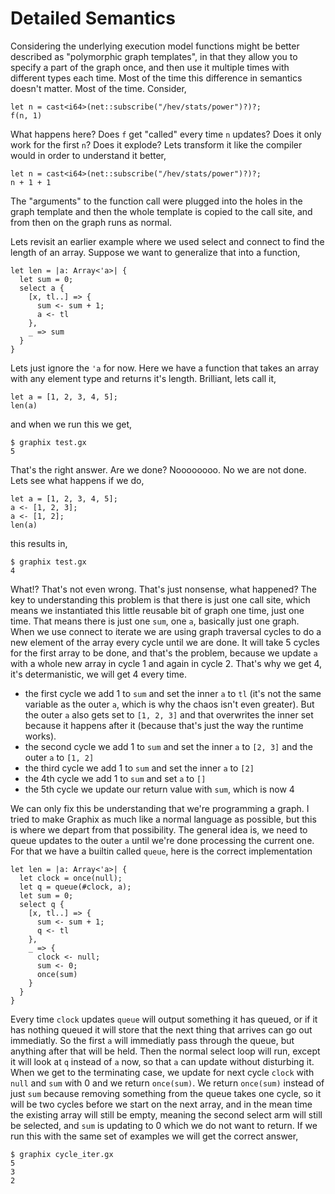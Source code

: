 # Detailed Semantics

Considering the underlying execution model functions might be better described
as "polymorphic graph templates", in that they allow you to specify a part of
the graph once, and then use it multiple times with different types each time.
Most of the time this difference in semantics doesn't matter. Most of the time.
Consider,

```graphix
let n = cast<i64>(net::subscribe("/hev/stats/power")?)?;
f(n, 1)
```

What happens here? Does `f` get "called" every time `n` updates? Does it only
work for the first `n`? Does it explode? Lets transform it like the compiler
would in order to understand it better,

```graphix
let n = cast<i64>(net::subscribe("/hev/stats/power")?)?;
n + 1 + 1
```

The "arguments" to the function call were plugged into the holes in the graph
template and then the whole template is copied to the call site, and from then
on the graph runs as normal.

Lets revisit an earlier example where we used select and connect to find the
length of an array. Suppose we want to generalize that into a function,

```graphix
let len = |a: Array<'a>| {
  let sum = 0;
  select a {
    [x, tl..] => {
      sum <- sum + 1;
      a <- tl
    },
    _ => sum
  }
}
```

Lets just ignore the `'a` for now. Here we have a function that takes an array
with any element type and returns it's length. Brilliant, lets call it,

```graphix
let a = [1, 2, 3, 4, 5];
len(a)
```

and when we run this we get,

```
$ graphix test.gx
5
```

That's the right answer. Are we done? Noooooooo. No we are not done. Lets see
what happens if we do,

```graphix
let a = [1, 2, 3, 4, 5];
a <- [1, 2, 3];
a <- [1, 2];
len(a)
```

this results in,

```
$ graphix test.gx
4
```

What!? That's not even wrong. That's just nonsense, what happened? The key to
understanding this problem is that there is just one call site, which means we
instantiated this little reusable bit of graph one time, just one time. That
means there is just one `sum`, one `a`, basically just one graph. When we use
connect to iterate we are using graph traversal cycles to do a new element of
the array every cycle until we are done. It will take 5 cycles for the first
array to be done, and that's the problem, because we update `a` with a whole new
array in cycle 1 and again in cycle 2. That's why we get 4, it's determanistic,
we will get 4 every time.

- the first cycle we add 1 to `sum` and set the inner `a` to `tl` (it's not the
  same variable as the outer `a`, which is why the chaos isn't even greater). But
  the outer `a` also gets set to `[1, 2, 3]` and that overwrites the inner set
  because it happens after it (because that's just the way the runtime works).
- the second cycle we add 1 to `sum` and set the inner `a` to `[2, 3]` and the
  outer `a` to `[1, 2]`
- the third cycle we add 1 to `sum` and set the inner `a` to `[2]`
- the 4th cycle we add 1 to `sum` and set `a` to `[]`
- the 5th cycle we update our return value with `sum`, which is now 4

We can only fix this be understanding that we're programming a graph. I tried to
make Graphix as much like a normal language as possible, but this is where we
depart from that possibility. The general idea is, we need to queue updates to
the outer `a` until we're done processing the current one. For that we have a
builtin called `queue`, here is the correct implementation

```graphix
let len = |a: Array<'a>| {
  let clock = once(null);
  let q = queue(#clock, a);
  let sum = 0;
  select q {
    [x, tl..] => {
      sum <- sum + 1;
      q <- tl
    },
    _ => {
      clock <- null;
      sum <- 0;
      once(sum)
    }
  }
}
```

Every time `clock` updates `queue` will output something it has queued, or if it
has nothing queued it will store that the next thing that arrives can go out
immediatly. So the first `a` will immediatly pass through the queue, but
anything after that will be held. Then the normal select loop will run, except
it will look at `q` instead of `a` now, so that `a` can update without
disturbing it. When we get to the terminating case, we update for next cycle
`clock` with `null` and `sum` with 0 and we return `once(sum)`. We return
`once(sum)` instead of just `sum` because removing something from the queue
takes one cycle, so it will be two cycles before we start on the next array, and
in the mean time the existing array will still be empty, meaning the second
select arm will still be selected, and `sum` is updating to 0 which we do not
want to return. If we run this with the same set of examples we will get the
correct answer,

```
$ graphix cycle_iter.gx
5
3
2
```
